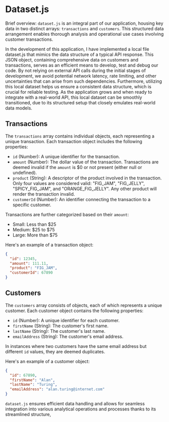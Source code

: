 # Dataset.js 

Brief overview: `dataset.js` is an integral part of our application, housing key data in two distinct arrays: `transactions` and `customers`. This structured data arrangement enables thorough analysis and operational use cases involving customer transactions.

In the development of this application, I have implemented a local file dataset.js that mimics the data structure of a typical API response. This JSON object, containing comprehensive data on customers and transactions, serves as an efficient means to develop, test and debug our code. By not relying on external API calls during the initial stages of development, we avoid potential network latency, rate limiting, and other uncertainties that can arise from such dependencies. Furthermore, utilizing this local dataset helps us ensure a consistent data structure, which is crucial for reliable testing. As the application grows and when ready to integrate with a real-world API, this local dataset can be smoothly transitioned, due to its structured setup that closely emulates real-world data models.

## Transactions

The `transactions` array contains individual objects, each representing a unique transaction. Each transaction object includes the following properties:

- `id` (Number): A unique identifier for the transaction.
- `amount` (Number): The dollar value of the transaction. Transactions are deemed invalid if the `amount` is $0 or not present (either null or undefined).
- `product` (String): A descriptor of the product involved in the transaction. Only four values are considered valid: "FIG_JAM", "FIG_JELLY", "SPICY_FIG_JAM", and "ORANGE_FIG_JELLY". Any other product will render the transaction invalid.
- `customerId` (Number): An identifier connecting the transaction to a specific customer.

Transactions are further categorized based on their `amount`:
- Small: Less than $25 
- Medium: $25 to $75 
- Large: More than $75

Here's an example of a transaction object:

```json
{
  "id": 12345,
  "amount": 111.11,
  "product": "FIG_JAM",
  "customerId": 67890
}
```

## Customers

The `customers` array consists of objects, each of which represents a unique customer. Each customer object contains the following properties:

- `id` (Number): A unique identifier for each customer.
- `firstName` (String): The customer's first name.
- `lastName` (String): The customer's last name.
- `emailAddress` (String): The customer's email address.

In instances where two customers have the same email address but different `id` values, they are deemed duplicates.

Here's an example of a customer object:

```json
{
  "id": 67890,
  "firstName": "Alan",
  "lastName": "Turing",
  "emailAddress": "alan.turing@internet.com"
}
```

`dataset.js` ensures efficient data handling and allows for seamless integration into various analytical operations and processes thanks to its streamlined structure,
